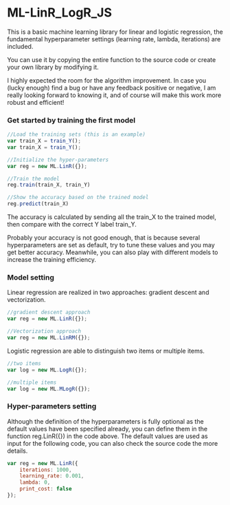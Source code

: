 # ML-LinR_LogR_JS
This is a basic machine learning library for linear and logistic regression, the fundamental hyperparameter settings (learning rate, lambda, iterations) are included. 

You can use it by copying the entire function to the source code or create your own library by modifying it.

I highly expected the room for the algorithm improvement. In case you (lucky enough) find a bug or have any feedback positive or negative, I am really looking forward to knowing it, and of course will make this work more robust and efficient!

### Get started by training the first model
```js
//Load the training sets (this is an example)
var train_X = train_Y();
var train_X = train_Y();

//Initialize the hyper-parameters
var reg = new ML.LinR({});

//Train the model
reg.train(train_X, train_Y)

//Show the accuracy based on the trained model
reg.predict(train_X)
```
The accuracy is calculated by sending all the train_X to the trained model, then compare with the correct Y label train_Y.

Probably your accuracy is not good enough, that is because several hyperparameters are set as default, try to tune these values and you may get better accuracy. Meanwhile, you can also play with different models to increase the training efficiency. 

### Model setting
Linear regression are realized in two approaches: gradient descent and vectorization.
```js
//gradient descent approach
var reg = new ML.LinR({});

//Vectorization approach
var reg = new ML.LinRM({});
```
Logistic regression are able to distinguish two items or multiple items.
```js
//two items
var log = new ML.LogR({});

//multiple items
var log = new ML.MLogR({});
```
### Hyper-parameters setting
Although the definition of the hyperparameters is fully optional as the default values have been specified already, you can  define them in the function reg.LinR({}) in the code above. The default values are used as input for the following code, you can also check the source code the more details.
```js
var reg = new ML.LinR({
    iterations: 1000,
    learning_rate: 0.001,
    lambda: 0,
    print_cost: false
});
```
